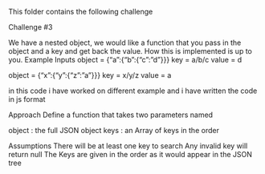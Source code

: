 This folder contains the following challenge

Challenge #3

We have a nested object, we would like a function that you pass in the object and a key and get back the value. How this is implemented is up to you. Example Inputs object = {“a”:{“b”:{“c”:”d”}}} key = a/b/c value = d

object = {“x”:{“y”:{“z”:”a”}}} key = x/y/z value = a

in this code i have worked on different example and i have written the code in js format


Approach
Define a function that takes two parameters named

object : the full JSON object keys : an Array of keys in the order

Assumptions
There will be at least one key to search
Any invalid key will return null
The Keys are given in the order as it would appear in the JSON tree
